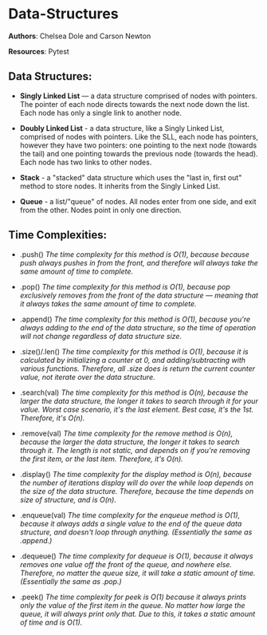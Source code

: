 # Data-Structures

**Authors**: Chelsea Dole and Carson Newton

**Resources**: Pytest

## Data Structures:

* **Singly Linked List** — a data structure comprised of nodes with pointers. The pointer of each node directs towards the next node down the list. Each node has only a single link to another node. 

* **Doubly Linked List** - a data structure, like a Singly Linked List, comprised of nodes with pointers. Like the SLL, each node has pointers, however they have two pointers: one pointing to the next node (towards the tail) and one pointing towards the previous node (towards the head). Each node has two links to other nodes. 

* **Stack** - a "stacked" data structure which uses the "last in, first out" method to store nodes. It inherits from the Singly Linked List. 

* **Queue** - a list/"queue" of nodes. All nodes enter from one side, and exit from the other. Nodes point in only one direction. 

## Time Complexities:

* .push() *The time complexity for this method is O(1), because because push always pushes in from the front, and therefore will always take the same amount of time to complete.*

* .pop() *The time complexity for this method is O(1), because pop exclusively removes from the front of the data structure — meaning that it always takes the same amount of time to complete.*

* .append() *The time complexity for this method is O(1), because you're always adding to the end of the data structure, so the time of operation will not change regardless of data structure size.*

* .size()/.len() *The time complexity for this method is O(1), because it is calculated by initializing a counter at 0, and adding/subtracting with various functions. Therefore, all .size does is return the current counter value, not iterate over the data structure.*

* .search(val) *The time complexity for this method is O(n), because the larger the data structure, the longer it takes to search through it for your value. Worst case scenario, it's the last element. Best case, it's the 1st. Therefore, it's O(n).*

* .remove(val) *The time complexity for the remove method is O(n), because the larger the data structure, the longer it takes to search through it. The length is not static, and depends on if you're removing the first item, or the last item. Therefore, it's O(n).*

* .display() *The time complexity for the display method is O(n), because the number of iterations display will do over the while loop depends on the size of the data structure. Therefore, because the time depends on size of structure, and is O(n).*

* .enqueue(val) *The time complexity for the enqueue method is O(1), because it always adds a single value to the end of the queue data structure, and doesn't loop through anything. (Essentially the same as .append.)*

* .dequeue() *The time complexity for dequeue is O(1), because it always removes one value off the front of the queue, and nowhere else. Therefore, no matter the queue size, it will take a static amount of time. (Essentially the same as .pop.)*

* .peek() *The time complexity for peek is O(1) because it always prints only the value of the first item in the queue. No matter how large the queue, it will always print only that. Due to this, it takes a static amount of time and is O(1).*